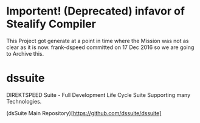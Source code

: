 # Importent! (Deprecated) infavor of Stealify Compiler

This Project got generate at a point in time where the Mission was not as clear as it is now. frank-dspeed committed on 17 Dec 2016 so we are going to Archive this.


# dssuite
DIREKTSPEED Suite - Full Development Life Cycle Suite Supporting many Technologies.

(dsSuite Main Repository)[https://github.com/dssuite/dssuite]


